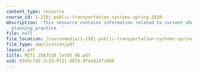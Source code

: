 ```yaml
---
content_type: resource
course_id: 1-258j-public-transportation-systems-spring-2010
description: 'This resource contains information related to current short-range transit
  planning practice. '
file: null
file_location: /coursemedia/1-258j-public-transportation-systems-spring-2010/9345c7a53c3d9f21d074dfea81dfc080_MIT1_258JS10_lec05_06.pdf
file_type: application/pdf
layout: pdf
title: MIT1_258JS10_lec05_06.pdf
uid: 9345c7a5-3c3d-9f21-d074-dfea81dfc080
---
```

